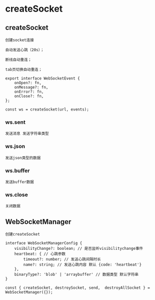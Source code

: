 # createSocket

## createSocket

`创建socket连接`

`自动发送心跳（20s）；`

`断线自动重连；`

`tab页切换自动重连；`

```
export interface WebSocketEvent {
    onOpen?: fn,
    onMessage?: fn,
    onError?: fn,
    onClose?: fn,
};

const ws = createSocket(url, events);
```

### ws.sent

`发送消息 发送字符串类型`

### ws.json

`发送json类型的数据`

### ws.buffer

`发送buffer数据`

### ws.close

`关闭数据`

## WebSocketManager

`创建createSocket`

```tsx
interface WebSocketManagerConfig {
    visibilityChange?: boolean; // 是否监听visibilitychange事件
    heartbeat: { // 心跳参数
        timeout?: number; // 发送心跳间隔时长
        name?: string; // 发送心跳内容 默认 {code: 'heartbeat'}
    },
    binaryType?: 'blob' | 'arraybuffer' // 数据类型 默认字符串
}

const { createSocket, destroySocket, send,  destroyAllSocket } = WebSocketManager({});
```





